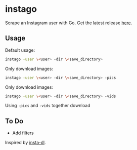 # instago

Scrape an Instagram user with Go. Get the latest release [here](https://github.com/pagumin/instago/releases).

## Usage

Default usage:

``` bash
instago -user \<user> -dir \<save_directory>
```

Only download images:

``` bash
instago -user \<user> -dir \<save_directory> -pics
```

Only download images:

``` bash
instago -user \<user> -dir \<save_directory> -vids
```

Using `-pics` and `-vids` together download


## To Do

* Add filters

Inspired by [insta-dl](https://github.com/sdushantha/insta-dl).
